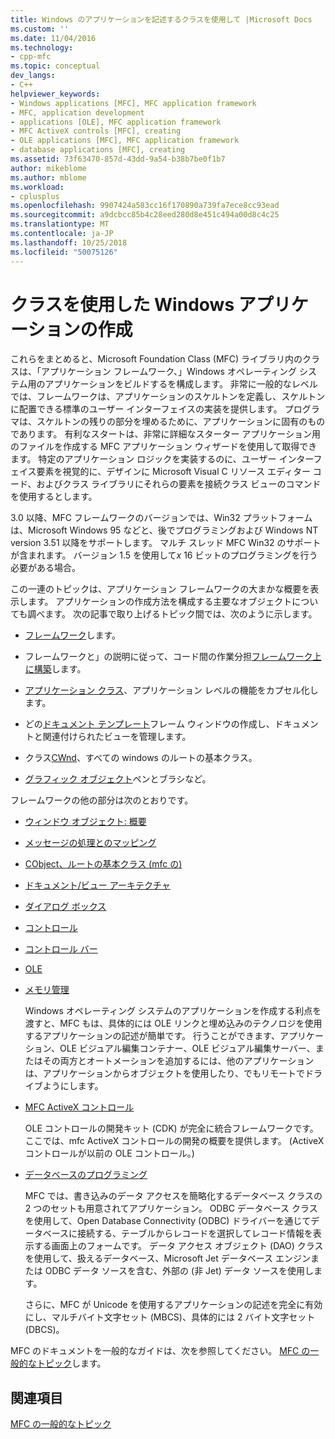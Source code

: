 ```yaml
---
title: Windows のアプリケーションを記述するクラスを使用して |Microsoft Docs
ms.custom: ''
ms.date: 11/04/2016
ms.technology:
- cpp-mfc
ms.topic: conceptual
dev_langs:
- C++
helpviewer_keywords:
- Windows applications [MFC], MFC application framework
- MFC, application development
- applications [OLE], MFC application framework
- MFC ActiveX controls [MFC], creating
- OLE applications [MFC], MFC application framework
- database applications [MFC], creating
ms.assetid: 73f63470-857d-43dd-9a54-b38b7be0f1b7
author: mikeblome
ms.author: mblome
ms.workload:
- cplusplus
ms.openlocfilehash: 9907424a583cc16f170890a739fa7ece8cc93ead
ms.sourcegitcommit: a9dcbcc85b4c28eed280d8e451c494a00d8c4c25
ms.translationtype: MT
ms.contentlocale: ja-JP
ms.lasthandoff: 10/25/2018
ms.locfileid: "50075126"
---
```

# <a name="using-the-classes-to-write-applications-for-windows"></a>クラスを使用した Windows アプリケーションの作成

これらをまとめると、Microsoft Foundation Class (MFC) ライブラリ内のクラスは、「アプリケーション フレームワーク、」Windows オペレーティング システム用のアプリケーションをビルドするを構成します。 非常に一般的なレベルでは、フレームワークは、アプリケーションのスケルトンを定義し、スケルトンに配置できる標準のユーザー インターフェイスの実装を提供します。 プログラマは、スケルトンの残りの部分を埋めるために、アプリケーションに固有のものであります。 有利なスタートは、非常に詳細なスターター アプリケーション用のファイルを作成する MFC アプリケーション ウィザードを使用して取得できます。 特定のアプリケーション ロジックを実装するのに、ユーザー インターフェイス要素を視覚的に、デザインに Microsoft Visual C リソース エディター コード、およびクラス ライブラリにそれらの要素を接続クラス ビューのコマンドを使用するとします。

3.0 以降、MFC フレームワークのバージョンでは、Win32 プラットフォームは、Microsoft Windows 95 などと、後でプログラミングおよび Windows NT version 3.51 以降をサポートします。 マルチ スレッド MFC Win32 のサポートが含まれます。 バージョン 1.5 を使用して*x* 16 ビットのプログラミングを行う必要がある場合。

この一連のトピックは、アプリケーション フレームワークの大まかな概要を表示します。 アプリケーションの作成方法を構成する主要なオブジェクトについても調べます。 次の記事で取り上げるトピック間では、次のように示します。

- [フレームワーク](../mfc/framework-mfc.md)します。

- フレームワークと」の説明に従って、コード間の作業分担[フレームワーク上に構築](../mfc/building-on-the-framework.md)します。

- [アプリケーション クラス](../mfc/cwinapp-the-application-class.md)、アプリケーション レベルの機能をカプセル化します。

- どの[ドキュメント テンプレート](../mfc/document-templates-and-the-document-view-creation-process.md)フレーム ウィンドウの作成し、ドキュメントと関連付けられたビューを管理します。

- クラス[CWnd](../mfc/window-objects.md)、すべての windows のルートの基本クラス。

- [グラフィック オブジェクト](../mfc/graphic-objects.md)ペンとブラシなど。

フレームワークの他の部分は次のとおりです。

- [ウィンドウ オブジェクト: 概要](../mfc/window-objects.md)

- [メッセージの処理とのマッピング](../mfc/message-handling-and-mapping.md)

- [CObject、ルートの基本クラス (mfc の)](../mfc/using-cobject.md)

- [ドキュメント/ビュー アーキテクチャ](../mfc/document-view-architecture.md)

- [ダイアログ ボックス](../mfc/dialog-boxes.md)

- [コントロール](../mfc/controls-mfc.md)

- [コントロール バー](../mfc/control-bars.md)

- [OLE](../mfc/ole-in-mfc.md)

- [メモリ管理](../mfc/memory-management.md)

   Windows オペレーティング システムのアプリケーションを作成する利点を渡すと、MFC もは、具体的には OLE リンクと埋め込みのテクノロジを使用するアプリケーションの記述が簡単です。 行うことができます、アプリケーション、OLE ビジュアル編集コンテナー、OLE ビジュアル編集サーバー、またはその両方とオートメーションを追加するには、他のアプリケーションは、アプリケーションからオブジェクトを使用したり、でもリモートでドライブようにします。

- [MFC ActiveX コントロール](../mfc/mfc-activex-controls.md)

   OLE コントロールの開発キット (CDK) が完全に統合フレームワークです。 ここでは、mfc ActiveX コントロールの開発の概要を提供します。 (ActiveX コントロールが以前の OLE コントロール。)

- [データベースのプログラミング](../data/data-access-programming-mfc-atl.md)

   MFC では、書き込みのデータ アクセスを簡略化するデータベース クラスの 2 つのセットも用意されてアプリケーション。 ODBC データベース クラスを使用して、Open Database Connectivity (ODBC) ドライバーを通じてデータベースに接続する、テーブルからレコードを選択してレコード情報を表示する画面上のフォームです。 データ アクセス オブジェクト (DAO) クラスを使用して、扱えるデータベース、Microsoft Jet データベース エンジンまたは ODBC データ ソースを含む、外部の (非 Jet) データ ソースを使用します。

   さらに、MFC が Unicode を使用するアプリケーションの記述を完全に有効にし、マルチバイト文字セット (MBCS)、具体的には 2 バイト文字セット (DBCS)。

MFC のドキュメントを一般的なガイドは、次を参照してください。 [MFC の一般的なトピック](../mfc/general-mfc-topics.md)します。

## <a name="see-also"></a>関連項目

[MFC の一般的なトピック](../mfc/general-mfc-topics.md)

